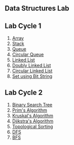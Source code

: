 Data Structures Lab 
-------------------------
Lab Cycle 1
------------
1.	[Array](array.c)
2.	[Stack](stack.c)
3.	[Queue](queue.c)
4.	[Circular Queue](Circular(singly).c)
5.	[Linked List](linkedlist.c)
6.	[Doubly Linked List](Doubly_Linked_List.c)
7.	[Circular Linked List](Circular_DLL.c)
8.	[Set using Bit String](Bitstringg.c)

Lab Cycle 2
---------------
1.	[Binary Search Tree](BST.c)
2.	[Prim's Algorithm]()
3.	[Kruskal's Algorithm]()
4.	[Djikstra's Algorithm]()
5.	[Topological Sorting]()
6.	[DFS](dfs.c)
7.	[BFS](bfs.c)
